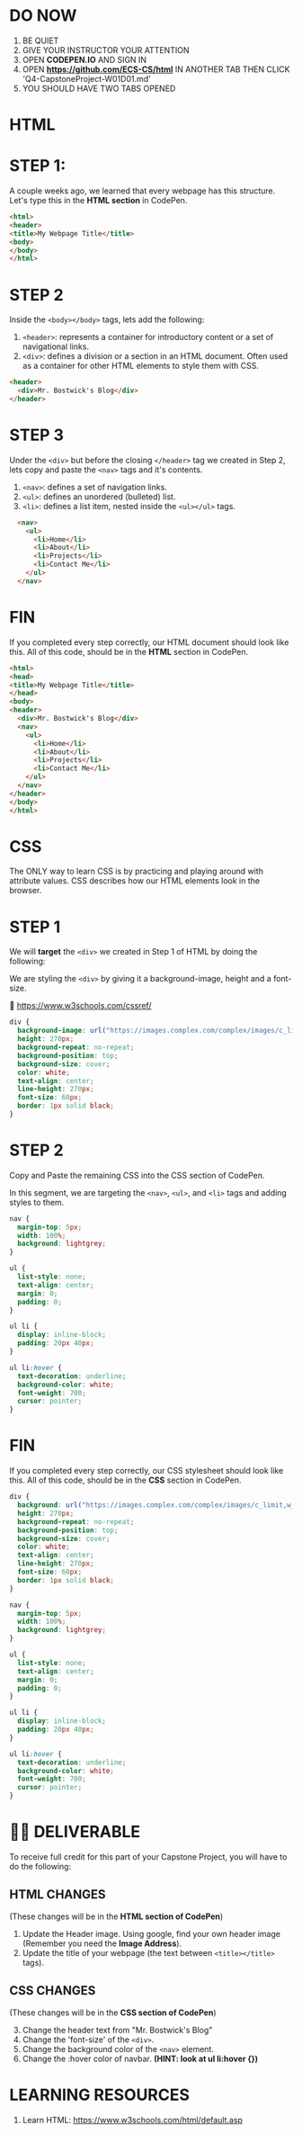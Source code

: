 # DO NOW

1.  BE QUIET
2.  GIVE YOUR INSTRUCTOR YOUR ATTENTION
3.  OPEN **CODEPEN.IO** AND SIGN IN
4.  OPEN **https://github.com/ECS-CS/html** IN ANOTHER TAB THEN CLICK 'Q4-CapstoneProject-W01D01.md'
5.  YOU SHOULD HAVE TWO TABS OPENED

# HTML

# STEP 1:

A couple weeks ago, we learned that every webpage has this structure. Let's type this in the **HTML section** in CodePen.

```html
<html>
<header>
<title>My Webpage Title</title>
<body>
</body>
</html>
```

# STEP 2

Inside the `<body></body>` tags, lets add the following:

1.  `<header>`: represents a container for introductory content or a set of navigational links.
2.  `<div>`: defines a division or a section in an HTML document. Often used as a container for other HTML elements to style them with CSS.

```html
<header>
  <div>Mr. Bostwick's Blog</div>
</header>
```

# STEP 3

Under the `<div>` but before the closing `</header>` tag we created in Step 2, lets copy and paste the `<nav>` tags and it's contents.

1.  `<nav>`: defines a set of navigation links.
2.  `<ul>`: defines an unordered (bulleted) list.
3.  `<li>`: defines a list item, nested inside the `<ul></ul>` tags.

```html
  <nav>
    <ul>
      <li>Home</li>
      <li>About</li>
      <li>Projects</li>
      <li>Contact Me</li>
    </ul>
  </nav>
```

# FIN

If you completed every step correctly, our HTML document should look like this. All of this code, should be in the **HTML** section in CodePen.

```html
<html>
<head>
<title>My Webpage Title</title>
</head>
<body>
<header>
  <div>Mr. Bostwick's Blog</div>
  <nav>
    <ul>
      <li>Home</li>
      <li>About</li>
      <li>Projects</li>
      <li>Contact Me</li>
    </ul>
  </nav>
</header>
</body>
</html>
```

# CSS

The ONLY way to learn CSS is by practicing and playing around with attribute values. CSS describes how our HTML elements look in the browser.

# STEP 1

We will **target** the `<div>` we created in Step 1 of HTML by doing the following:

We are styling the `<div>` by giving it a background-image, height and a font-size.

🚨 https://www.w3schools.com/cssref/

```css
div {
  background-image: url("https://images.complex.com/complex/images/c_limit,w_680/fl_lossy,pg_1,q_auto/necg5t6ikqpsh8zkfhj6/lebron-james-cavaliers-celtics-january-2018");
  height: 270px;
  background-repeat: no-repeat;
  background-position: top;
  background-size: cover;
  color: white;
  text-align: center;
  line-height: 270px;
  font-size: 60px;
  border: 1px solid black;
}
```

# STEP 2

Copy and Paste the remaining CSS into the CSS section of CodePen.

In this segment, we are targeting the `<nav>`, `<ul>`, and `<li>` tags and adding styles to them.

```css
nav {
  margin-top: 5px;
  width: 100%;
  background: lightgrey;
}

ul {
  list-style: none;
  text-align: center;
  margin: 0;
  padding: 0;
}

ul li {
  display: inline-block;
  padding: 20px 40px;
}

ul li:hover {
  text-decoration: underline;
  background-color: white;
  font-weight: 700;
  cursor: pointer;
}
```

# FIN

If you completed every step correctly, our CSS stylesheet should look like this. All of this code, should be in the **CSS** section in CodePen.

```css
div {
  background: url("https://images.complex.com/complex/images/c_limit,w_680/fl_lossy,pg_1,q_auto/necg5t6ikqpsh8zkfhj6/lebron-james-cavaliers-celtics-january-2018");
  height: 270px;
  background-repeat: no-repeat;
  background-position: top;
  background-size: cover;
  color: white;
  text-align: center;
  line-height: 270px;
  font-size: 60px;
  border: 1px solid black;
}

nav {
  margin-top: 5px;
  width: 100%;
  background: lightgrey;
}

ul {
  list-style: none;
  text-align: center;
  margin: 0;
  padding: 0;
}

ul li {
  display: inline-block;
  padding: 20px 40px;
}

ul li:hover {
  text-decoration: underline;
  background-color: white;
  font-weight: 700;
  cursor: pointer;
}
```

# 🚨🚨 DELIVERABLE

To receive full credit for this part of your Capstone Project, you will have to do the following:

## HTML CHANGES

(These changes will be in the **HTML section of CodePen**)

1.  Update the Header image. Using google, find your own header image (Remember you need the **Image Address**).
2.  Update the title of your webpage (the text between `<title></title>` tags).

## CSS CHANGES

(These changes will be in the **CSS section of CodePen**)

3.  Change the header text from "Mr. Bostwick's Blog"
4.  Change the 'font-size' of the `<div>`.
5.  Change the background color of the `<nav>` element.
6.  Change the :hover color of navbar. **(HINT: look at ul li:hover {})**

# LEARNING RESOURCES

1.  Learn HTML: https://www.w3schools.com/html/default.asp
